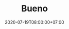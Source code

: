 ---
title     : Bueno
thumbnail : bueno
address   : https://bueno.co
sitemap   : false
date      : 2020-07-19T08:00:00+07:00
---